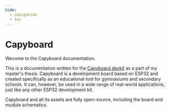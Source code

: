 ```yaml
---
hide:
  - navigation
  - toc
---
```


# Capyboard

Wecome to the Capyboard documentation.

This is a documentation written for the [Capyboard devkit](https://github.com/realcharmer/capyboard) as a part of my master's thesis. Capyboard is a development board based on ESP32 and created specifically as an educational tool for gymnasiums and secondary schools. It can, however, be used in a wide range of real-world applications, just like any other ESP32 development kit.

Capyboard and all its assets are fully open-source, including the board and module schematics.
